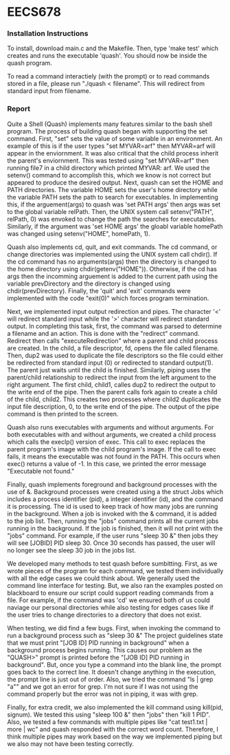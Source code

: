 # EECS678

### Installation Instructions

To install, download main.c and the Makefile. Then, type 'make test' which creates and runs the executable 'quash'. You should now be inside the quash program.  

To read a command interactiely (with the prompt) or to read commands stored in a file, please run "./quash < filename". This will redirect from standard input from filename. 

### Report

Quite a Shell (Quash) implements many features similar to the bash shell program. The process of building quash began with supporting the set command. First, "set" sets the value of some variable in an environment. An example of this is if the user types "set MYVAR=arf" then MYVAR=arf will appear in the enviornment. It was also critical that the child process inherit the parent's enviornment. This was tested using "set MYVAR=arf" then running file7 in a child directory which printed MYVAR: arf. We used the setenv() command to accomplish this, which we know is not correct but appeared to produce the desired output. Next, quash can set the HOME and PATH directories. The variable HOME sets the user's home directory while the variable PATH sets the path to search for executables. In implementing this, if the arguement(args) to quash was 'set PATH args' then args was set to the global variable relPath. Then, the UNIX system call setenv("PATH", relPath, 0) was envoked to change the path the searches for executables. Similarly, if the argument was 'set HOME args' the  gloabl variable homePath was changed using setenv("HOME", homePath, 1). 

Quash also implements cd, quit, and exit commands. The cd command, or change directories was implemented using the UNIX system call chdir(). If the cd command has no arguments(args) then the directory is changed to the home directory using chdir(getenv("HOME")). Otherwise, if the cd has args then the incomming arguement is added to the current path using the variable prevDirectory and the directory is changed using chdir(prevDirectory). Finally, the 'quit' and 'exit' commands were implemented with the code "exit(0)" which forces program termination.  

Next, we implemented input output redirection and pipes. The character '<' will redirect standard input while the '>' character will redirect standard output. In completing this task, first, the command was parsed to determine a filename and an action. This is done with the "redirect" command. Redirect then calls "executeRedirection" where a parent and child process are created. In the child, a file descriptor, fd, opens the file called filename. Then, dup2 was used to duplicate the file descriptors so the file could either be redirected from standard input (0) or redirected to standard output(1). The parent just waits until the child is finished. Similarly, piping uses the parent/child relationship to redirect the input from the left argument to the right argument. The first child, child1, calles dup2 to redirect the output to the write end of the pipe. Then the parent calls fork again to create a child of the child, child2. This creates two processes where child2 duplicates the input file description, 0, to the write end of the pipe. The output of the pipe command is then printed to the screen. 

Quash also runs executables with arguments and without arguments. For both executables with and without arguments, we created a child process which calls the execlp() version of exec. This call to exec replaces the parent program's image with the child program's image. If the call to exec fails, it means the executable was not found in the PATH. This occurs when exec() returns a value of -1. In this case, we printed the error message "Executable not found."

Finally, quash implements foreground and background processes with the use of &. Background processes were created using a the struct Jobs which includes a process identifier (pid), a integer identifier (id), and the command it is processing. The id is used to keep track of how many jobs are running in the background. When a job is invoked with the & command, it is added to the job list. Then, running the "jobs" command prints all the current jobs running in the background. If the job is finished, then it will not print with the "jobs" command. For example, if the user runs "sleep 30 &" then jobs they will see [JOBID] PID sleep 30. Once 30 seconds has passed, the user will no longer see the sleep 30 job in the jobs list. 

We developed many methods to test quash before sumbitting. First, as we wrote pieces of the program for each command, we tested them individually with all the edge cases we could think about. We generally used the command line interface for testing. But, we also ran the examples posted on blackboard to ensure our script could support reading commands from a file. For example, if the command was 'cd' we ensured both of us could naviage our personal directories while also testing for edges cases like if the user tries to change directories to a directory that does not exist. 

When testing, we did find a few bugs. First, when invoking the command to run a background process such as "sleep 30 &" The project guidelines state that we must print "[JOB ID] PID running in background" when a background process begins running. This causes our problem as the "QUASH>" prompt is printed before the "[JOB ID] PID running in background". But, once you type a command into the blank line, the prompt goes back to the correct line. It doesn't change anything in the execution, the prompt line is just out of order. Also, we tried the command "ls | grep "a"" and we got an error for grep. I'm not sure if I was not using the command properly but the error was not in piping, it was with grep.

Finally, for extra credit, we also implemented the kill command using kill(pid, signum). We tested this using "sleep 100 &" then "jobs" then "kill 1 PID". Also, we tested a few commands with multiple pipes like "cat test1.txt | more | wc" and quash responded with the correct word count. Therefore, I think multiple pipes may work based on the way we implemented piping but we also may not have been testing correctly.  
